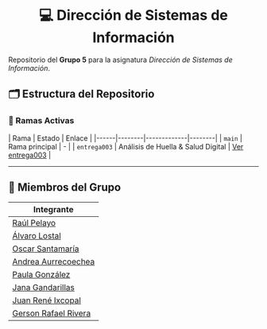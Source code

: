 <div align="center">

# 💻 Dirección de Sistemas de Información

</div>

Repositorio del **Grupo 5** para la asignatura *Dirección de Sistemas de Información*.

## 🗂️ Estructura del Repositorio

### 🔀 Ramas Activas
| Rama | Estado | Enlace |
|------|--------|-------------|--------|
| `main` | Rama principal | - |
| `entrega003` |  Análisis de Huella & Salud Digital | [Ver entrega003](https://github.com/Mariodrm17/Trabajo-DSI/tree/entrega003) |

---
    

## 👥 Miembros del Grupo

| Integrante |
|------------|
| [Raúl Pelayo](https://github.com/Mariodrm17)              |
| [Álvaro Lostal](https://github.com/nekiiiiis)               |
| [Oscar Santamaría](https://github.com/TheMoys) |
| [Andrea Aurrecoechea](https://github.com/)  |
| [Paula González](https://github.com/)     |
| [Jana Gandarillas](https://github.com/)   |
| [Juan René Ixcopal](https://github.com/)      |
| [Gerson Rafael Rivera](https://github.com/)    |
